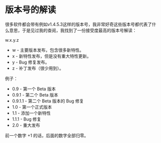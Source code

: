 # 版本号的解读

很多软件都会带有例如v1.4.5.3这样的版本号，我非常好奇这些版本号都代表了什么意思，于是见过我的查阅，我找到了一份接受度最高的版本号解读：

w.x.y.z

* w - 主要版本发布，包含很多新特性。
* x - 新特性发布，但是没有重大特性更新。
* y - Bug 修复发布。
* z - 补丁发布（很少用到）。

例子：

* 0.9     - 第一个 Beta 版本
* 0.9.1   - 第二个 Beta 版本
* 0.9.1.1 - 第二个 Beta 版本的 Bug 修复
* 1.0     - 第一个正式版本
* 1.1     - 添加一个新特性
* 1.1.1   - Bug 修复
* 2.0     - 重大发布

前一个数字 +1 的话，后面的数字全部归零。